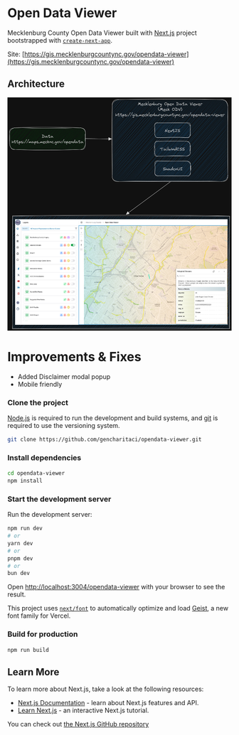 # Open Data Viewer

Mecklenburg County Open Data Viewer built with [Next.js](https://nextjs.org) project bootstrapped with [`create-next-app`](https://nextjs.org/docs/app/api-reference/cli/create-next-app).

Site: [https://gis.mecklenburgcountync.gov/opendata-viewer](https://gis.mecklenburgcountync.gov/opendata-viewer)


## Architecture

![Architecture](./Architecture.png)


# Improvements & Fixes 
- Added Disclaimer modal popup
- Mobile friendly

### Clone the project

[Node.js](https://nodejs.org/en) is required to run the development and build systems, and [git](https://git-scm.com/) is required to use the versioning system.

```bash
git clone https://github.com/gencharitaci/opendata-viewer.git
```

### Install dependencies
```bash
cd opendata-viewer
npm install
```

### Start the development server

Run the development server:

```bash
npm run dev
# or
yarn dev
# or
pnpm dev
# or
bun dev
```

Open [http://localhost:3004/opendata-viewer](http://localhost:3004/opendata-viewer) with your browser to see the result.


This project uses [`next/font`](https://nextjs.org/docs/app/building-your-application/optimizing/fonts) to automatically optimize and load [Geist](https://vercel.com/font), a new font family for Vercel.

### Build for production
```bash
npm run build
```


## Learn More

To learn more about Next.js, take a look at the following resources:

- [Next.js Documentation](https://nextjs.org/docs) - learn about Next.js features and API.
- [Learn Next.js](https://nextjs.org/learn) - an interactive Next.js tutorial.

You can check out [the Next.js GitHub repository](https://github.com/vercel/next.js)
